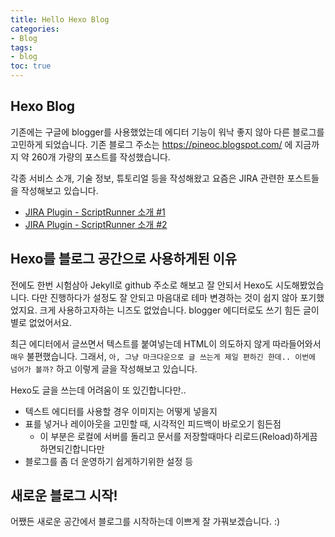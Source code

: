 ```yaml
---
title: Hello Hexo Blog
categories:
- Blog
tags:
- blog
toc: true
---
```


## Hexo Blog

기존에는 구글에 blogger를 사용했었는데 에디터 기능이 워낙 좋지 않아 다른 블로그를 고민하게 되었습니다.
기존 블로그 주소는 https://pineoc.blogspot.com/ 에 지금까지 약 260개 가량의 포스트를 작성했습니다.

각종 서비스 소개, 기술 정보, 튜토리얼 등을 작성해왔고 요즘은 JIRA 관련한 포스트들을 작성해보고 있습니다.
- [JIRA Plugin - ScriptRunner 소개 #1](https://pineoc.blogspot.com/2019/03/scriptrunner-1.html)
- [JIRA Plugin - ScriptRunner 소개 #2](https://pineoc.blogspot.com/2019/04/jira-plugin-scriptrunner-2.html)

## Hexo를 블로그 공간으로 사용하게된 이유

전에도 한번 시험삼아 Jekyll로 github 주소로 해보고 잘 안되서 Hexo도 시도해봤었습니다.
다만 진행하다가 설정도 잘 안되고 마음대로 테마 변경하는 것이 쉽지 않아 포기했었지요.
크게 사용하고자하는 니즈도 없었습니다. blogger 에디터로도 쓰기 힘든 글이 별로 없었어서요.

최근 에디터에서 글쓰면서 텍스트를 붙여넣는데 HTML이 의도하지 않게 따라들어와서 `매우` 불편했습니다.
그래서, `아, 그냥 마크다운으로 글 쓰는게 제일 편하긴 한데.. 이번에 넘어가 볼까?` 하고 이렇게 글을 작성해보고 있습니다.

Hexo도 글을 쓰는데 어려움이 또 있긴합니다만..

- 텍스트 에디터를 사용할 경우 이미지는 어떻게 넣을지
- 표를 넣거나 레이아웃을 고민할 때, 시각적인 피드백이 바로오기 힘든점
  - 이 부분은 로컬에 서버를 돌리고 문서를 저장할때마다 리로드(Reload)하게끔 하면되긴합니다만
- 블로그를 좀 더 운영하기 쉽게하기위한 설정 등

## 새로운 블로그 시작!

어쨌든 새로운 공간에서 블로그를 시작하는데 이쁘게 잘 가꿔보겠습니다. :)
